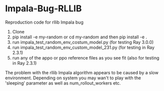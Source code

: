 # Impala-Bug-RLLIB

Reproduction code for rllib Impala bug

1. Clone
2. pip install -e my-random or cd my-random and then pip install -e .
3. run impala_test_random_env_costum_model.py (for testing Ray 3.0.0)
4. run impala_test_random_env_custom_model_231.py (for testing in Ray 2.3.1)
5. run any of the appo or ppo reference files as you see fit (also for testing in Ray 2.3.1)

The problem with the rllib Impala algorithm appears to be caused by a slow environment. 
Depending on system you may wan't to play with the 'sleeping' parameter as well as num_rollout_workers etc.
